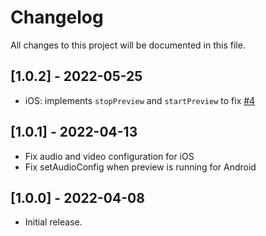 # Changelog

All changes to this project will be documented in this file.

## [1.0.2] - 2022-05-25

- iOS: implements `stopPreview` and `startPreview` to
  fix [#4](https://github.com/apivideo/api.video-flutter-live-stream/issues/4)

## [1.0.1] - 2022-04-13

- Fix audio and video configuration for iOS
- Fix setAudioConfig when preview is running for Android

## [1.0.0] - 2022-04-08

- Initial release.

